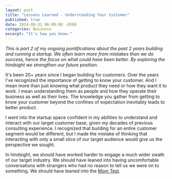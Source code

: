 ```yaml
---
layout: post
title: "Lessons Learned - Understanding Your Customer"
published: true
date: 2024-08-31 06:00:00 -0500
categories: Business
excerpt: "It's how you know."
---
```


*This is part 2 of my ongoing pontifications about the past 2 years building and running a startup.  We often learn more from mistakes than we do success, hence the focus on what could have been better.  By exploring the hindsight we strengthen our future position.*

It's been 20+ years since I began building for customers.  Over the years I've recognized the importance of getting to know your customer.  And I mean more than just knowing what product they need or how they want it to work.  I mean understanding them as people and how they operate their business as well as their lives.  The knowledge you gather from getting to know your customer beyond the confines of expectation inevitably leads to better product.

I went into the startup space confident in my abilities to understand and interact with our target customer base, given my decades of previous consulting experience.  I recognized that building for an entire customer segment would be different, but I made the mistake of thinking that interacting with only a small slice of our target audience would give us the perspective we sought.

In hindsight, we should have worked harder to engage a much wider swath of our target industry.  We should have leaned into having uncomfortable conversations with strangers who had no reason to tell us we were on to something.  We should have leaned into the [Mom Test](https://www.momtestbook.com/).
